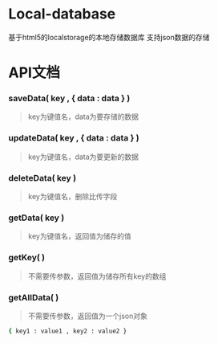 # Local-database
基于html5的localstorage的本地存储数据库
支持json数据的存储

# API文档
### saveData( key , { data : data } )
> key为键值名，data为要存储的数据

### updateData( key , { data : data } )
> key为键值名，data为要更新的数据

### deleteData( key )
> key为键值名，删除比传字段

### getData( key )
> key为键值名，返回值为储存的值

### getKey( )
> 不需要传参数，返回值为储存所有key的数组

### getAllData( )
> 不需要传参数，返回值为一个json对象
```bash
{ key1 : value1 , key2 : value2 }
```
